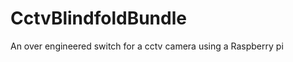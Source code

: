 CctvBlindfoldBundle
===================

An over engineered switch for a cctv camera using a Raspberry pi
